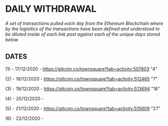 # DAILY WITHDRAWAL

###### A set of transactions pulled each day from the Ethereum Blockchain where by the logisitics of the transactions have been defined and understood to be diluted inside of each link post against each of the unique days stored below.

## DATES

(1) - 17/12/2020 - https://gitcoin.co/townsquare?tab=activity:507803 "4"

(2) - 18/12/2020 - https://gitcoin.co/townsquare?tab=activity:512465 "7"

(3) - 19/12/2020 - https://gitcoin.co/townsquare?tab=activity:513694 "16"

(4) - 20/12/2020 -

(5) - 21/12/2020 - https://gitcoin.co/townsquare?tab=activity:515609 "27"

(6) - 22/12/2020 -
